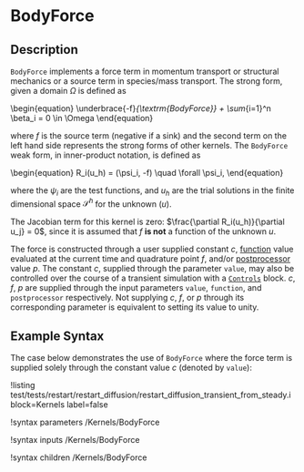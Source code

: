 # BodyForce

## Description

`BodyForce` implements a force term in momentum transport or structural
mechanics or a source term in species/mass transport. The strong form, given a
domain $\Omega$ is defined as

\begin{equation}
\underbrace{-f}_{\textrm{BodyForce}} + \sum_{i=1}^n \beta_i = 0 \in \Omega
\end{equation}

where $f$ is the source term (negative if a sink) and the second term on the
left hand side represents the strong forms of other kernels. The `BodyForce`
weak form, in inner-product notation, is defined as

\begin{equation}
R_i(u_h) = (\psi_i, -f) \quad \forall \psi_i,
\end{equation}

where the $\psi_i$ are the test functions, and $u_h$ are the trial solutions in
the finite dimensional space $\mathcal{S}^h$ for the unknown ($u$).

The Jacobian term for this kernel is zero: $\frac{\partial R_i(u_h)}{\partial u_j} = 0$, since
it is assumed that $f$ **is not** a function of the unknown $u$.

The force is constructed through a user supplied constant $c$,
[function](systems/Functions/index.md) value evaluated at the current time and
quadrature point $f$, and/or [postprocessor](systems/Postprocessors/index.md)
value $p$. The constant $c$, supplied through the parameter `value`, may also be
controlled over the course of a transient simulation with a
[`Controls`](systems/Controls/index.md) block.  $c$, $f$, $p$ are supplied
through the input parameters `value`, `function`, and `postprocessor`
respectively. Not supplying $c$, $f$, or $p$ through its corresponding
parameter is equivalent to setting its value to unity.

## Example Syntax

The case below demonstrates the use of `BodyForce` where the force term is
supplied solely through the constant value $c$ (denoted by `value`):

!listing test/tests/restart/restart_diffusion/restart_diffusion_transient_from_steady.i
 block=Kernels label=false

!syntax parameters /Kernels/BodyForce

!syntax inputs /Kernels/BodyForce

!syntax children /Kernels/BodyForce
